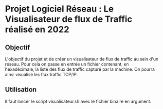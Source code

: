 # Projet Logiciel Réseau : Le Visualisateur de flux de Traffic réalisé en 2022

## Objectif 
L'objectif du projet et de créer un visualisateur de flux de traffic au sein d'un réseau. Pour cela on passe en entrée un fichier contenant, en hexadécimale, la liste des flux de traffic capturé par la machine. On pourra ainsi visualisé les flux traffic TCP/IP.

## Utilisation

Il faut lancer le script visualisateur.sh avec le fichier binaire en argument.
